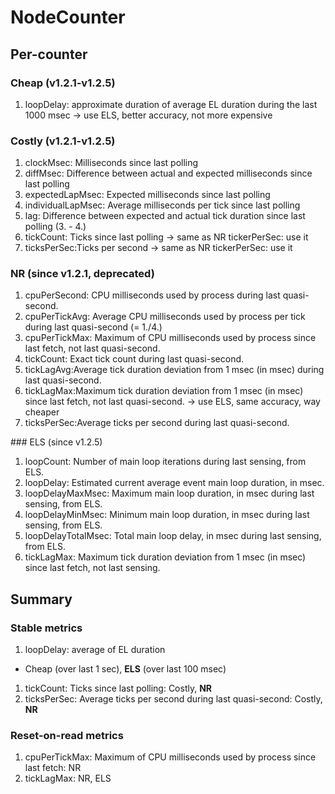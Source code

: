 # NodeCounter
## Per-counter
### Cheap (v1.2.1-v1.2.5)

1. loopDelay: approximate duration of average EL duration during the last 1000 msec
  -> use ELS, better accuracy, not more expensive

### Costly (v1.2.1-v1.2.5)

1. clockMsec: Milliseconds since last polling
2. diffMsec: Difference between actual and expected milliseconds since last polling
3. expectedLapMsec: Expected milliseconds since last polling
4. individualLapMsec: Average milliseconds per tick since last polling
5. lag: Difference between expected and actual tick duration since last polling (3. - 4.)
6. tickCount: Ticks since last polling
  -> same as NR tickerPerSec: use it
7. ticksPerSec:Ticks per second
  -> same as NR tickerPerSec: use it

### NR (since v1.2.1, deprecated)

1. cpuPerSecond: CPU milliseconds used by process during last quasi-second.
2. cpuPerTickAvg: Average CPU milliseconds used by process per tick during last quasi-second (= 1./4.)
3. cpuPerTickMax: Maximum of CPU milliseconds used by process since last fetch, not last quasi-second.
4. tickCount: Exact tick count during last quasi-second.
5. tickLagAvg:Average tick duration deviation from 1 msec (in msec) during last quasi-second.
6. tickLagMax:Maximum tick duration deviation from 1 msec (in msec) since last fetch, not last quasi-second.
  -> use ELS, same accuracy, way cheaper
7. ticksPerSec:Average ticks per second during last quasi-second.

### ELS (since v1.2.5)

1. loopCount: Number of main loop iterations during last sensing, from ELS.
2. loopDelay: Estimated current average event main loop duration, in msec.
3. loopDelayMaxMsec: Maximum main loop duration, in msec during last sensing, from ELS.
4. loopDelayMinMsec: Minimum main loop duration, in msec during last sensing, from ELS.
5. loopDelayTotalMsec: Total main loop delay, in msec during last sensing, from ELS.
6. tickLagMax: Maximum tick duration deviation from 1 msec (in msec) since last fetch, not last sensing.

## Summary
### Stable metrics

1. loopDelay: average of EL duration
  - Cheap (over last 1 sec), **ELS** (over last 100 msec)
1. tickCount: Ticks since last polling: Costly, **NR**
1. ticksPerSec: Average ticks per second during last quasi-second: Costly, **NR**

### Reset-on-read metrics

1. cpuPerTickMax: Maximum of CPU milliseconds used by process since last fetch: NR
2. tickLagMax: NR, ELS
